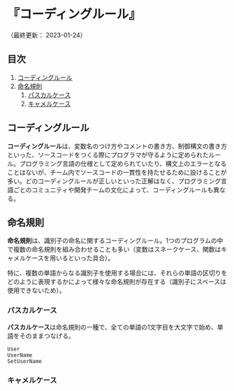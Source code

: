 # 『コーディングルール』

（最終更新： 2023-01-24）


## 目次

1. [コーディングルール](#コーディングルール)
1. [命名規則](#命名規則)
	1. [パスカルケース](#パスカルケース)
	1. [キャメルケース](#キャメルケース)


## コーディングルール

**コーディングルール**は、変数名のつけ方やコメントの書き方、制御構文の書き方といった、ソースコードをつくる際にプログラマが守るように定められたルール。プログラミング言語の仕様として定められていたり、構文上のエラーとなることはないが、チーム内でソースコードの一貫性を持たせるために設けることが多い。どのコーディングルールが正しいといった正解はなく、プログラミング言語ごとのコミュニティや開発チームの文化によって、コーディングルールも異なる。


## 命名規則

**命名規則**は、識別子の命名に関するコーディングルール。1つのプログラムの中で複数の命名規則を組み合わせることも多い（変数はスネークケース、関数はキャメルケースを用いるといった具合）。

特に、複数の単語からなる識別子を使用する場合には、それらの単語の区切りをどのように表現するかによって様々な命名規則が存在する（識別子にスペースは使用できないため）。

### パスカルケース

**パスカルケース**は命名規則の一種で、全ての単語の1文字目を大文字で始め、単語をそのままつなげる。

```
User
UserName
SetUserName
```

### キャメルケース
